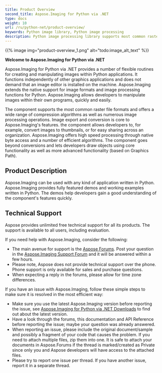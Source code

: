 ```yaml
---
title: Product Overview
second_title: Aspose.Imaging for Python via .NET
type: docs
weight: 10
url: /ru/python-net/product-overview/
keywords: Python image library, Python image processing
description: Python image processing library supports most common raster file formats and offers a wide range of compression algorithms, image export and image conversion.
---
```


{{% image img="product-overview_1.png" alt="todo:image_alt_text" %}}

**Welcome to Aspose.Imaging for Python via .NET**

Aspose.Imaging for Python via .NET provides a number of flexible routines for creating and manipulating images within Python applications. It functions independently of other graphics applications and does not demand that an image editor is installed on the machine. Aspose.Imaging extends the native support for image formats and image processing functions for Python. Aspose.Imaging allows developers to manipulate images within their own programs, quickly and easily.

The component supports the most common raster file formats and offers a wide range of compression algorithms as well as numerous image processing operations. Image export and conversion is core to Aspose.Imaging's features. the component allows developers to, for example, convert images to thumbnails, or for easy sharing across an organization. Aspose.Imaging offers high speed processing through native byte access and a number of efficient algorithms. The component goes beyond conversions and lets developers draw objects using core functionality as well as more advanced functionality (based on Graphics Path).

## **Product Description**
Aspose.Imaging can be used with any kind of application written in Python. Aspose.Imaging provides fully featured demos and working examples written in Python. The demos help developers gain a good understanding of the component's features quickly.

## **Technical Support**
Aspose provides unlimited free technical support for all its products. The support is available to all users, including evaluation.

If you need help with Aspose.Imaging, consider the following:

- The main avenue for support is the [Aspose Forums](https://forum.aspose.com/). Post your question in the [Aspose.Imaging Support Forum](https://forum.aspose.com/c/imaging/14) and it will be answered within a few hours.
- Please note, Aspose does not provide technical support over the phone. Phone support is only available for sales and purchase questions.
- When expecting a reply in the forums, please allow for time zone differences.

If you have an issue with Aspose.Imaging, follow these simple steps to make sure it is resolved in the most efficient way:

- Make sure you use the latest Aspose.Imaging version before reporting the issue, see [Aspose.Imaging for Python via .NET Downloads](https://pypi.org/project/aspose-imaging-python-net/) to find out about the latest version.
- Have a look through the forums, this documentation and API Reference before reporting the issue; maybe your question was already answered.
- When reporting an issue, please include the original document/sample and possibly a fragment of your code that causes the problem. If you need to attach multiple files, zip them into one. It is safe to attach your documents in Aspose.Forums if the thread is marked/created as Private since only you and Aspose developers will have access to the attached files.
- Please try to report one issue per thread. If you have another issue, report it in a separate thread.

